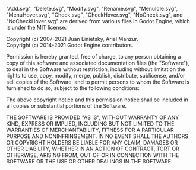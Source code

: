 "Add.svg", "Delete.svg", "Modify.svg", "Rename.svg", "MenuIdle.svg",
"MenuHover.svg", "Check.svg", "CheckHover.svg", "NoCheck.svg",
and "NoCheckHover.svg"
are derived from various files in Godot Engine, which is under the MIT license.

Copyright (c) 2007-2021 Juan Linietsky, Ariel Manzur. \
Copyright (c) 2014-2021 Godot Engine contributors.

Permission is hereby granted, free of charge, to any person obtaining a copy
of this software and associated documentation files (the "Software"), to deal
in the Software without restriction, including without limitation the rights
to use, copy, modify, merge, publish, distribute, sublicense, and/or sell
copies of the Software, and to permit persons to whom the Software is
furnished to do so, subject to the following conditions:

The above copyright notice and this permission notice shall be included in all
copies or substantial portions of the Software.

THE SOFTWARE IS PROVIDED "AS IS", WITHOUT WARRANTY OF ANY KIND, EXPRESS OR
IMPLIED, INCLUDING BUT NOT LIMITED TO THE WARRANTIES OF MERCHANTABILITY,
FITNESS FOR A PARTICULAR PURPOSE AND NONINFRINGEMENT. IN NO EVENT SHALL THE
AUTHORS OR COPYRIGHT HOLDERS BE LIABLE FOR ANY CLAIM, DAMAGES OR OTHER
LIABILITY, WHETHER IN AN ACTION OF CONTRACT, TORT OR OTHERWISE, ARISING FROM,
OUT OF OR IN CONNECTION WITH THE SOFTWARE OR THE USE OR OTHER DEALINGS IN THE
SOFTWARE.
